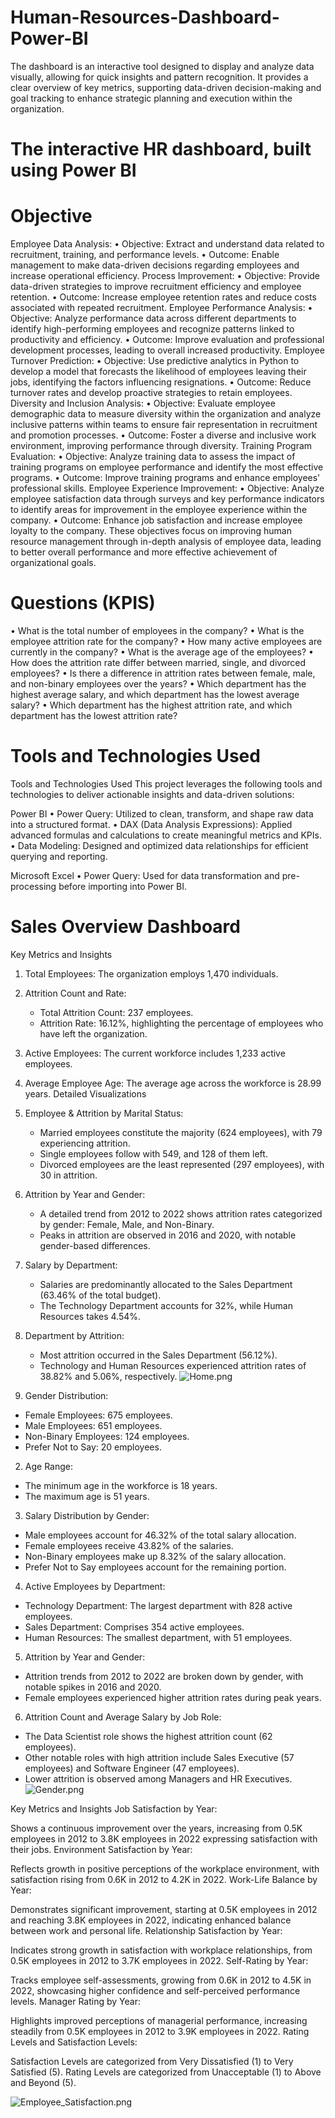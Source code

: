 # Human-Resources-Dashboard-Power-BI
The dashboard is an interactive tool designed to display and analyze data visually, allowing for quick insights and pattern recognition. It provides a clear overview of key metrics, supporting data-driven decision-making and goal tracking to enhance strategic planning and execution within the organization.

# The interactive HR dashboard, built using Power BI

# Objective

Employee Data Analysis: • Objective: Extract and understand data related to recruitment, training, and performance levels. • Outcome: Enable management to make data-driven decisions regarding employees and increase operational efficiency.
Process Improvement: • Objective: Provide data-driven strategies to improve recruitment efficiency and employee retention. • Outcome: Increase employee retention rates and reduce costs associated with repeated recruitment.
Employee Performance Analysis: • Objective: Analyze performance data across different departments to identify high-performing employees and recognize patterns linked to productivity and efficiency. • Outcome: Improve evaluation and professional development processes, leading to overall increased productivity.
Employee Turnover Prediction: • Objective: Use predictive analytics in Python to develop a model that forecasts the likelihood of employees leaving their jobs, identifying the factors influencing resignations. • Outcome: Reduce turnover rates and develop proactive strategies to retain employees.
Diversity and Inclusion Analysis: • Objective: Evaluate employee demographic data to measure diversity within the organization and analyze inclusive patterns within teams to ensure fair representation in recruitment and promotion processes. • Outcome: Foster a diverse and inclusive work environment, improving performance through diversity.
Training Program Evaluation: • Objective: Analyze training data to assess the impact of training programs on employee performance and identify the most effective programs. • Outcome: Improve training programs and enhance employees' professional skills.
Employee Experience Improvement: • Objective: Analyze employee satisfaction data through surveys and key performance indicators to identify areas for improvement in the employee experience within the company. • Outcome: Enhance job satisfaction and increase employee loyalty to the company. These objectives focus on improving human resource management through in-depth analysis of employee data, leading to better overall performance and more effective achievement of organizational goals.


# Questions (KPIS)

• What is the total number of employees in the company?
• What is the employee attrition rate for the company?
• How many active employees are currently in the company?
• What is the average age of the employees?
• How does the attrition rate differ between married, single, and divorced employees?
• Is there a difference in attrition rates between female, male, and non-binary employees over the years?
• Which department has the highest average salary, and which department has the lowest average salary?
• Which department has the highest attrition rate, and which department has the lowest attrition rate?



# Tools and Technologies Used

Tools and Technologies Used
This project leverages the following tools and technologies to deliver actionable insights and data-driven solutions:

Power BI
• Power Query: Utilized to clean, transform, and shape raw data into a structured format.
• DAX (Data Analysis Expressions): Applied advanced formulas and calculations to create meaningful metrics and KPIs.
• Data Modeling: Designed and optimized data relationships for efficient querying and reporting.

Microsoft Excel
• Power Query: Used for data transformation and pre-processing before importing into Power BI.


# Sales Overview Dashboard

Key Metrics and Insights
1. Total Employees:
   The organization employs 1,470 individuals.
2. Attrition Count and Rate:
   - Total Attrition Count: 237 employees.
   - Attrition Rate: 16.12%, highlighting the percentage of employees who have left the organization.
3. Active Employees:
   The current workforce includes 1,233 active employees.
4. Average Employee Age:
   The average age across the workforce is 28.99 years.
Detailed Visualizations
1. Employee & Attrition by Marital Status:
   - Married employees constitute the majority (624 employees), with 79 experiencing attrition.
   - Single employees follow with 549, and 128 of them left.
   - Divorced employees are the least represented (297 employees), with 30 in attrition.
2. Attrition by Year and Gender:
   - A detailed trend from 2012 to 2022 shows attrition rates categorized by gender: Female, Male, and Non-Binary.
   - Peaks in attrition are observed in 2016 and 2020, with notable gender-based differences.
3. Salary by Department:
   - Salaries are predominantly allocated to the Sales Department (63.46% of the total budget).
   - The Technology Department accounts for 32%, while Human Resources takes 4.54%.
4. Department by Attrition:
   - Most attrition occurred in the Sales Department (56.12%).
   - Technology and Human Resources experienced attrition rates of 38.82% and 5.06%, respectively.
![Home.png](Home.png)


1. Gender Distribution:
- Female Employees: 675 employees.
- Male Employees: 651 employees.
- Non-Binary Employees: 124 employees.
- Prefer Not to Say: 20 employees.
2. Age Range:
- The minimum age in the workforce is 18 years.
- The maximum age is 51 years.
3. Salary Distribution by Gender:
- Male employees account for 46.32% of the total salary allocation.
- Female employees receive 43.82% of the salaries.
- Non-Binary employees make up 8.32% of the salary allocation.
- Prefer Not to Say employees account for the remaining portion.
4. Active Employees by Department:
- Technology Department: The largest department with 828 active employees.
- Sales Department: Comprises 354 active employees.
- Human Resources: The smallest department, with 51 employees.
5. Attrition by Year and Gender:
- Attrition trends from 2012 to 2022 are broken down by gender, with notable spikes in 2016 and 2020.
- Female employees experienced higher attrition rates during peak years.
6. Attrition Count and Average Salary by Job Role:
- The Data Scientist role shows the highest attrition count (62 employees).
- Other notable roles with high attrition include Sales Executive (57 employees) and Software Engineer (47 employees).
- Lower attrition is observed among Managers and HR Executives.
![Gender.png](Gender.png)


Key Metrics and Insights
Job Satisfaction by Year:

Shows a continuous improvement over the years, increasing from 0.5K employees in 2012 to 3.8K employees in 2022 expressing satisfaction with their jobs.
Environment Satisfaction by Year:

Reflects growth in positive perceptions of the workplace environment, with satisfaction rising from 0.6K in 2012 to 4.2K in 2022.
Work-Life Balance by Year:

Demonstrates significant improvement, starting at 0.5K employees in 2012 and reaching 3.8K employees in 2022, indicating enhanced balance between work and personal life.
Relationship Satisfaction by Year:

Indicates strong growth in satisfaction with workplace relationships, from 0.5K employees in 2012 to 3.7K employees in 2022.
Self-Rating by Year:

Tracks employee self-assessments, growing from 0.6K in 2012 to 4.5K in 2022, showcasing higher confidence and self-perceived performance levels.
Manager Rating by Year:

Highlights improved perceptions of managerial performance, increasing steadily from 0.5K employees in 2012 to 3.9K employees in 2022.
Rating Levels and Satisfaction Levels:

Satisfaction Levels are categorized from Very Dissatisfied (1) to Very Satisfied (5).
Rating Levels are categorized from Unacceptable (1) to Above and Beyond (5).

![Employee_Satisfaction.png](Employee_Satisfaction.png)




